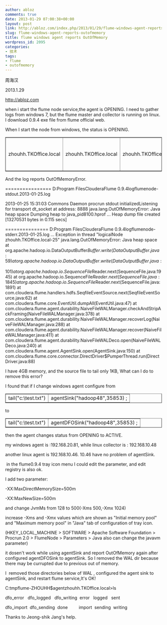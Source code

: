 ```yaml
---
author: abloz
comments: true
date: 2013-01-29 07:00:38+00:00
layout: post
link: http://abloz.com/index.php/2013/01/29/flume-windows-agent-reports-outofmemory/
slug: flume-windows-agent-reports-outofmemory
title: flume windows agent reports OutOfMemory
wordpress_id: 2095
categories:
- 技术
tags:
- flume
- outofmemory
---
```


周海汉

2013.1.29

http://abloz.com



when i start the flume node service,the agent is OPENING.
I need to gather logs from windows 7, but the flume master and collector is running on linux. I download 0.9.4 exe file from flume official web.

When I start the node from windows, the status is OPENING.
<table border="1" >
<tbody >
<tr >

<td >zhouhh.TKOffice.local
</td>

<td >zhouhh.TKOffice.local
</td>

<td >zhouhh.TKOffice.local
</td>

<td >OPENING
</td>

<td >Fri Jan 25 11:45:01 CST 2013
</td>

<td >4
</td>
</tr>
</tbody>
</table>
And the log reports OutOfMemoryError.

================
D:Program FilesClouderaFlume 0.9.4logflumenode-stdout.2013-01-25.log

2013-01-25 15:31:03 Commons Daemon procrun stdout initializedListening for transport dt_socket at address: 8888
java.lang.OutOfMemoryError: Java heap space
Dumping heap to java_pid8100.hprof ...
Heap dump file created [13270531 bytes in 0.115 secs]

===============
D:Program FilesClouderaFlume 0.9.4logflumenode-stderr.2013-01-25.log
...
Exception in thread "logicalNode zhouhh.TKOffice.local-25" java.lang.OutOfMemoryError: Java heap space
at org.apache.hadoop.io.DataOutputBuffer$Buffer.write(DataOutputBuffer.java:59)
at org.apache.hadoop.io.DataOutputBuffer.write(DataOutputBuffer.java:101)
at org.apache.hadoop.io.SequenceFile$Reader.next(SequenceFile.java:1945)
at org.apache.hadoop.io.SequenceFile$Reader.next(SequenceFile.java:1845)
at org.apache.hadoop.io.SequenceFile$Reader.next(SequenceFile.java:1891)
at com.cloudera.flume.handlers.hdfs.SeqfileEventSource.next(SeqfileEventSource.java:62)
at com.cloudera.flume.core.EventUtil.dumpAll(EventUtil.java:47)
at com.cloudera.flume.agent.durability.NaiveFileWALManager.checkAndStripAckFraming(NaiveFileWALManager.java:378)
at com.cloudera.flume.agent.durability.NaiveFileWALManager.recoverLog(NaiveFileWALManager.java:288)
at com.cloudera.flume.agent.durability.NaiveFileWALManager.recover(NaiveFileWALManager.java:411)
at com.cloudera.flume.agent.durability.NaiveFileWALDeco.open(NaiveFileWALDeco.java:240)
at com.cloudera.flume.agent.AgentSink.open(AgentSink.java:150)
at com.cloudera.flume.core.connector.DirectDriver$PumperThread.run(DirectDriver.java:88)

I have 4GB memory, and the source file to tail only 1KB, What can I do to remove this error?

I found that if I change windows agent configure from
<table border="1" >
<tbody >
<tr >

<td >tail("c:\test.txt")
</td>

<td >agentSink("hadoop48",35853) ;
</td>
</tr>
</tbody>
</table>
to
<table border="1" >
<tbody >
<tr >

<td >tail("c:\test.txt")
</td>

<td >agentDFOSink("hadoop48",35853) ;
</td>
</tr>
</tbody>
</table>
then the agent changes status from OPENING to ACTIVE.


my windows agent is :192.168.20.81, while linux collector is : 192.168.10.48




another linux agent is 192.168.10.46. 10.46 have no problem of agentSink.







 in the flume0.9.4 tray icon menu I could edit the parameter, and edit registry is also ok.


I add two parameter:







-XX:MaxDirectMemorySize=500m




-XX:MaxNewSize=500m




and change JvmMs from 128 to 500(-Xms 500,-Xmx 1024)

increase -Xms and -Xmx values which are shown as "Initial memory pool" and "Maximum memory pool" in "Java" tab of configuration of tray icon.




(HKEY_LOCAL_MACHINE > SOFTWARE > Apache Software Foundation > Procrun 2.0 > FlumeNode > Parameters > Java also can change the javavm parameter)










it dosen't work while using agentSink and report OutOfMemory again after configured agentDFOSink to agentSink. So I removed the WAL dir because there may be currupted due to previous out of memory.







I  removed those directories below of WAL , configured the agent sink to agentSink, and restart flume service,It's OK!










C:tmpflume-ZHOUHH$agentzhouhh.TKOffice.local>ls




dfo_error   dfo_logged   dfo_writing  error   logged   sent




dfo_import  dfo_sending  done         import  sending  writing










Thanks to Jeong-shik Jang's help.






